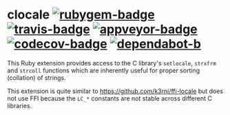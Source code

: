# clocale [![rubygem-badge][]][rubygem] [![travis-badge][]][travis] [![appveyor-badge][]][appveyor] [![codecov-badge][]][codecov] [![dependabot-b][]][dependabot]

[rubygem]:        https://badge.fury.io/rb/clocale
[rubygem-badge]:  https://badge.fury.io/rb/clocale.svg
[travis]:         https://travis-ci.org/avdv/clocale
[travis-badge]:   https://travis-ci.org/avdv/clocale.svg?branch=master
[appveyor]:       https://ci.appveyor.com/project/avdv/clocale/branch/master
[appveyor-badge]: https://ci.appveyor.com/api/projects/status/l7pp3mjqvocb2n9r/branch/master?svg=true
[codecov]:        https://codecov.io/gh/avdv/clocale
[codecov-badge]:  https://codecov.io/gh/avdv/clocale/branch/master/graph/badge.svg
[dependabot]:     https://dependabot.com
[dependabot-b]:   https://api.dependabot.com/badges/status?host=github&repo=avdv/clocale

This Ruby extension provides access to the C library's `setlocale`, `strxfrm`
and `strcoll` functions which are inherently useful for proper sorting
(collation) of strings.

This extension is quite similar to https://github.com/k3rni/ffi-locale but
does not use FFI because the `LC_*` constants are not stable across different C
libraries.

